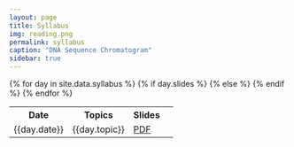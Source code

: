 ```yaml
---
layout: page
title: Syllabus
img: reading.png 
permalink: syllabus
caption: "DNA Sequence Chromatogram"
sidebar: true
---
```


<table>
<tr>
    <th><b>Date</b></th>
    <th><b>Topics</b></th>
    <th><b>Slides</b></th>
    <!-- <th><b>Reading</b></th> -->
</tr>
{% for day in site.data.syllabus %}
<tr>
    <td>{{day.date}}</td>
    <td>{{day.topic}}</td> 
    {% if day.slides %}
    <td><a href="{{site.data_url}}/{{day.slides}}">
    PDF </a></td>
    {% else %}
    <td>  </td>
    {% endif %}
    <!-- <td>{{day.reading}}</td> -->
</tr>
{% endfor %}
</table>